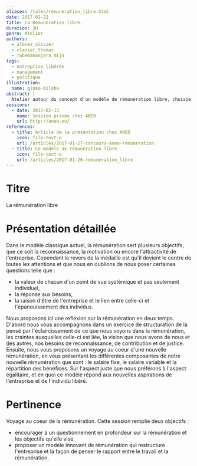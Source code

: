 ```yaml
---
aliases: /talks/remuneration_libre.html
date: 2017-02-22
title: La Rémunération libre.
duration: 3H
genre: Atelier
authors:
  - albiez_olivier
  - clavier_thomas
  - rabemananjara_mija
tags:
  - entreprise libérée
  - management
  - politique
illustration:
  name: ginko-biloba
abstract: |
  Atelier autour du concept d'un modèle de rémunération libre, choisie par les salariés.
sessions:
  - date: 2017-02-13
    name: Session privée chez ANEO
    url: http://aneo.eu/
references:
  - title: Article de la présentation chez ANEO
    icon: file-text-o
    url: /articles/2017-01-27-concours-aneo-remuneration
  - title: Le modèle de rémunération libre
    icon: file-text-o
    url: /articles/2017-01-26-remuneration_libre
---
```


# Titre

La rémunération libre

# Présentation détaillée

Dans le modèle classique actuel, la rémunération sert plusieurs objectifs, que ce soit la reconnaissance, la motivation ou encore l'attractivité de l'entreprise. Cependant le revers de la médaille est qu'il devient le centre de toutes les attentions et que nous en oublions de nous poser certaines questions telle que :
- la valeur de chacun d'un point de vue systèmique et pas seulement individuel, 
- la réponse aux besoins,
- la raison d'être de l'entreprise et le lien entre celle-ci et l'épanouissement des individus.

Nous proposons ici une refléxion sur la rémunération en deux temps.
D'abord nous vous accompagnons dans un exercice de structuration de la pensé par l'éclaircissement de ce que nous voyons dans la rémunération, les craintes auxquelles celle-ci est liée, la vision que nous avons de nous et des autres, nos besoins de reconnaissance, de contribution et de justice.
Ensuite, nous vous proposons un voyage au coeur d'une nouvelle rémunération, en vous présentant les différentes composantes de notre nouvelle rémunération que sont : le salaire fixe, le salaire variable et la répartition des bénéfices. Sur l'aspect juste que nous préférons à l'aspect égalitaire, et en quoi ce modèle répond aux nouvelles aspirations de l'entreprise et de l'individu libéré.

# Pertinence

Voyage au coeur de la rémunération. Cette session remplie deux objectifs : 
- encourager à un questionnement en profondeur sur la rémunération et les objectifs qu'elle vise,
- proposer un modèle innovant de rémunération qui restructure l'entreprise et la façon de penser le rapport entre le travail et la rémunération.
